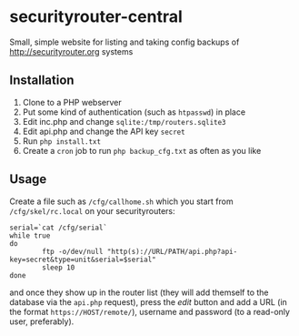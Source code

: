 # securityrouter-central
Small, simple website for listing and taking config backups of http://securityrouter.org systems

## Installation
1. Clone to a PHP webserver
2. Put some kind of authentication (such as `htpasswd`) in place
3. Edit inc.php and change `sqlite:/tmp/routers.sqlite3` 
4. Edit api.php and change the API key `secret` 
5. Run `php install.txt`
6. Create a `cron` job to run `php backup_cfg.txt` as often as you like

## Usage
Create a file such as `/cfg/callhome.sh` which you start from `/cfg/skel/rc.local` on your securityrouters: 

```
serial=`cat /cfg/serial`
while true
do
        ftp -o/dev/null "http(s)://URL/PATH/api.php?api-key=secret&type=unit&serial=$serial"
        sleep 10
done
```

and once they show up in the router list (they will add themself to the database via the `api.php` request), press the *edit* button and add a URL (in the format `https://HOST/remote/`), username and password (to a read-only user, preferably). 
